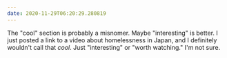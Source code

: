 ```yaml
---
date: 2020-11-29T06:20:29.280819
---
```

The "cool" section is probably a misnomer. Maybe "interesting" is better. I just posted a link to a video about homelessness in Japan, and I definitely wouldn't call that _cool_. Just "interesting" or "worth watching." I'm not sure.